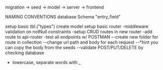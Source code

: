 migration -> seed -> model -> server -> frontend

NAMING CONVENTIONS
database Schema "entry_field"

setup basic tbl.("types")
create model
setup basic router
-middleware validation on notNull constraints
-setup CRUD routes in new router
-add route to api-router
-test all endpoints w/ POSTMAN
--create new folder for route in collection
--change url path and body for each request
--\*hint you can copy the body from the seeds
--validate POST/PUT/DELETE by checking database

- lowercase, separate words with \_

